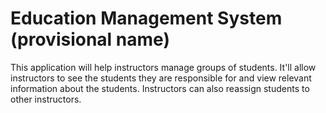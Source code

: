 # Education Management System (provisional name)

This application will help instructors manage groups of students. It'll allow instructors to see the students they are responsible for and view relevant information about the students. Instructors can also reassign students to other instructors.
